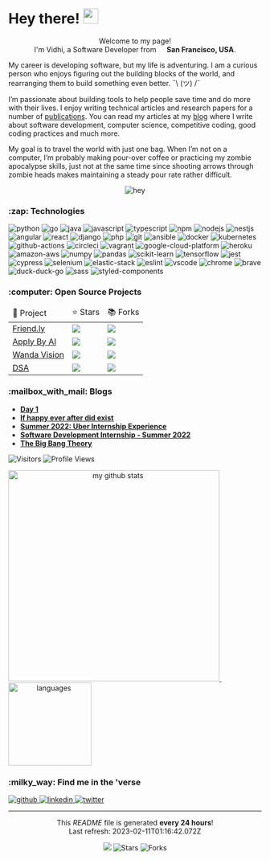 <h1>Hey there! <img src="https://emojis.slackmojis.com/emojis/images/1531849430/4246/blob-sunglasses.gif?1531849430" width="30"/></h1>

<p align="center">Welcome to my page! </br> I'm Vidhi, a Software Developer from <img src="https://www.flaticon.com/free-icon/united-states_202950" width="13"/> <b>San Francisco, USA</b>.</p>

<p>
    My career is developing software, but my life is adventuring. I am a curious person who enjoys figuring out the building blocks of the world, and rearranging them to build something even better. ¯\ (ツ) /¯

I’m passionate about building tools to help people save time and do more with their lives. I enjoy writing technical articles and research papers for a number of [publications](https://scholar.google.com/citations?user=IbedRsUAAAAJ&amp;hl=en). You can read my articles at my [blog](https://vidhimody.me/hi/) where I write about software development, computer science, competitive coding, good coding practices and much more.

My goal is to travel the world with just one bag. When I’m not on a computer, I’m probably making pour-over coffee or practicing my zombie apocalypse skills, just not at the same time since shooting arrows through zombie heads makes maintaining a steady pour rate rather difficult.
</p>

<div align="center">
    <img src="https://cdn.dribbble.com/users/1314475/screenshots/3031368/me.gif" alt="hey" />
</div>

<!-- TECHNOLOGIES -->
<h3>:zap: Technologies</h3>

<p>
<img alt="python" src="https://img.shields.io/badge/Python-black?logo=python&amp;style=plastic" /> <img alt="go" src="https://img.shields.io/badge/Go-black?logo=go&amp;style=plastic" /> <img alt="java" src="https://img.shields.io/badge/Java-black?logo=java&amp;style=plastic" /> <img alt="javascript" src="https://img.shields.io/badge/Javascript-black?logo=javascript&amp;style=plastic" /> <img alt="typescript" src="https://img.shields.io/badge/Typescript-black?logo=typescript&amp;style=plastic" /> <img alt="npm" src="https://img.shields.io/badge/npm-black?logo=npm&amp;style=plastic" /> <img alt="nodejs" src="https://img.shields.io/badge/Node.js-black?logo=node.js&amp;style=plastic" /> <img alt="nestjs" src="https://img.shields.io/badge/Nestjs-black?logo=nestjs&amp;style=plastic" /> <img alt="angular" src="https://img.shields.io/badge/Angular-black?logo=angular&amp;style=plastic" /> <img alt="react" src="https://img.shields.io/badge/React-black?logo=react&amp;style=plastic" /> <img alt="django" src="https://img.shields.io/badge/Django-black?logo=django&amp;style=plastic" /> <img alt="php" src="https://img.shields.io/badge/PHP-black?logo=php&amp;style=plastic" /> <img alt="git" src="https://img.shields.io/badge/Git-black?logo=git&amp;style=plastic" /> <img alt="ansible" src="https://img.shields.io/badge/Ansible-black?logo=ansible&amp;style=plastic" /> <img alt="docker" src="https://img.shields.io/badge/Docker-black?logo=docker&amp;style=plastic" /> <img alt="kubernetes" src="https://img.shields.io/badge/Kubernetes-black?logo=kubernetes&amp;style=plastic" /> <img alt="github-actions" src="https://img.shields.io/badge/Github%20Actions-black?logo=github-actions&amp;style=plastic" /> <img alt="circleci" src="https://img.shields.io/badge/CircleCI-black?logo=circleci&amp;style=plastic" /> <img alt="vagrant" src="https://img.shields.io/badge/Vagrant-black?logo=vagrant&amp;style=plastic" /> <img alt="google-cloud-platform" src="https://img.shields.io/badge/GCP-black?logo=google-cloud&amp;style=plastic" /> <img alt="heroku" src="https://img.shields.io/badge/Heroku-black?logo=heroku&amp;style=plastic" /> <img alt="amazon-aws" src="https://img.shields.io/badge/AWS-black?logo=amazon-aws&amp;style=plastic" /> <img alt="numpy" src="https://img.shields.io/badge/NumPy-black?logo=numpy&amp;style=plastic" /> <img alt="pandas" src="https://img.shields.io/badge/Pandas-black?logo=pandas&amp;style=plastic" /> <img alt="scikit-learn" src="https://img.shields.io/badge/Scikit%20Learn-black?logo=scikit-learn&amp;style=plastic" /> <img alt="tensorflow" src="https://img.shields.io/badge/Tensorflow-black?logo=tensorflow&amp;style=plastic" /> <img alt="jest" src="https://img.shields.io/badge/Jest-black?logo=jest&amp;style=plastic" /> <img alt="cypress" src="https://img.shields.io/badge/Cypress-black?logo=cypress&amp;style=plastic" /> <img alt="selenium" src="https://img.shields.io/badge/Selenium-black?logo=selenium&amp;style=plastic" /> <img alt="elastic-stack" src="https://img.shields.io/badge/Elastic%20Stack-black?logo=elastic-stack&amp;style=plastic" /> <img alt="eslint" src="https://img.shields.io/badge/ESLint-black?logo=eslint&amp;style=plastic" /> <img alt="vscode" src="https://img.shields.io/badge/VSCode-black?logo=visual-studio-code&amp;style=plastic" /> <img alt="chrome" src="https://img.shields.io/badge/Google%20Chrome-black?logo=google-chrome&amp;style=plastic" /> <img alt="brave" src="https://img.shields.io/badge/Brave-black?logo=brave&amp;style=plastic" /> <img alt="duck-duck-go" src="https://img.shields.io/badge/DuckDuckGo-black?logo=duckduckgo&amp;style=plastic" /> <img alt="sass" src="https://img.shields.io/badge/Sass-black?logo=sass&amp;style=plastic" /> <img alt="styled-components" src="https://img.shields.io/badge/Styled%20components-black?logo=styled-components&amp;style=plastic" /> 
</p>

<!-- PROJECTS -->
<h3>:computer: Open Source Projects</h3>

<table>
    <thead>
        <td>🎁 Project </td>
        <td> ⭐ Stars </td>
        <td> 📚 Forks </td>
    </thead>
    <tr>
        <td><a href="https://github.com/und3fined-v01d/Friend.ly">Friend.ly</a></td>
        <td><img src="https://img.shields.io/github/stars/und3fined-v01d/Friend.ly?style=plastic&amp;labelColor=343b41" /></td>
        <td><img src="https://img.shields.io/github/forks/und3fined-v01d/Friend.ly?style=plastic&amp;labelColor=343b41" /></td>
    </tr><tr>
        <td><a href="https://github.com/vidhi-mody/Apply-By-AI">Apply By AI</a></td>
        <td><img src="https://img.shields.io/github/stars/vidhi-mody/Apply-By-AI?style=plastic&amp;labelColor=343b41" /></td>
        <td><img src="https://img.shields.io/github/forks/vidhi-mody/Apply-By-AI?style=plastic&amp;labelColor=343b41" /></td>
    </tr><tr>
        <td><a href="https://github.com/vrushti-mody/WandaVision">Wanda Vision</a></td>
        <td><img src="https://img.shields.io/github/stars/vrushti-mody/WandaVision?style=plastic&amp;labelColor=343b41" /></td>
        <td><img src="https://img.shields.io/github/forks/vrushti-mody/WandaVision?style=plastic&amp;labelColor=343b41" /></td>
    </tr><tr>
        <td><a href="https://github.com/vidhi-mody/DSA">DSA</a></td>
        <td><img src="https://img.shields.io/github/stars/vidhi-mody/DSA?style=plastic&amp;labelColor=343b41" /></td>
        <td><img src="https://img.shields.io/github/forks/vidhi-mody/DSA?style=plastic&amp;labelColor=343b41" /></td>
    </tr>
</table>

<!-- POSTS -->
<h3>:mailbox_with_mail: Blogs</h3>

<ul>
    <li>
        <a href="https://www.vidhimody.me/blog/2023-01-08-goa/"><b>Day 1</b></a>
    </li><li>
        <a href="https://www.vidhimody.me/blog/2023-01-08-goa/"><b>If happy ever after did exist</b></a>
    </li><li>
        <a href="https://www.vidhimody.me/blog/2022-07-09-uber/"><b>Summer 2022: Uber Internship Experience</b></a>
    </li><li>
        <a href="https://www.vidhimody.me/blog/2022-06-04-software-internship/"><b>Software Development Internship - Summer 2022</b></a>
    </li><li>
        <a href="https://www.vidhimody.me/blog/2022-03-20-a-road-less-travelled/"><b>The Big Bang Theory</b></a>
    </li>
</ul>

<!--START_SECTION:waka-->
<!--END_SECTION:waka-->
<p>
<img alt="Visitors" src="https://visitor-badge.laobi.icu/badge?page_id=vidhi-mody&color=blue"/>
<img alt="Profile Views" src="https://komarev.com/ghpvc/?username=vidhi-mody"/>
</p>

<a align="center" href="https://vidhi-mody.netlify.app/">
    <img src="https://github-readme-stats.vercel.app/api?username=vidhi-mody&show_icons=true&theme=tokyonight" alt="my github stats" width="420"/>&nbsp;<img src="https://github-readme-stats.vercel.app/api/top-langs/?username=vidhi-mody&layout=compact&theme=tokyonight" alt="languages" height="165">
</a>

<!-- SOCIAL -->
<h3>:milky_way: Find me in the 'verse</h3>

<p>
    <a href="https://github.com/vidhi-mody" target="_blank">
        <img alt="github" src="https://img.shields.io/github/followers/vidhi-mody?label=GitHub&amp;style=social" />
    </a><a href="https://linkedin.com/in/vidhi-m" target="_blank">
        <img alt="linkedin" src="https://img.shields.io/badge/Linkedin-grey?logo=linkedin&amp;style=social" />
    </a><a href="https://twitter.com/vidhi_mody" target="_blank">
        <img alt="twitter" src="https://img.shields.io/twitter/follow/vidhi_mody?label=Twitter&amp;style=social" />
    </a>
</p>

<hr />

<!-- FOOTER -->
<p align="center">
    This <i>README</i> file is generated <b>every 24 hours</b>!</br>
    Last refresh: 2023-02-11T01:16:42.072Z<br />
</p>
<p align="center">
    <img src="https://github.com/vidhi-mody/vidhi-mody/workflows/README%20build/badge.svg" /> 
    <img alt="Stars" src="https://img.shields.io/github/stars/vidhi-mody/vidhi-mody?style=flat-square&labelColor=343b41"/> 
    <img alt="Forks" src="https://img.shields.io/github/forks/vidhi-mody/vidhi-mody?style=flat-square&labelColor=343b41"/>
</p>